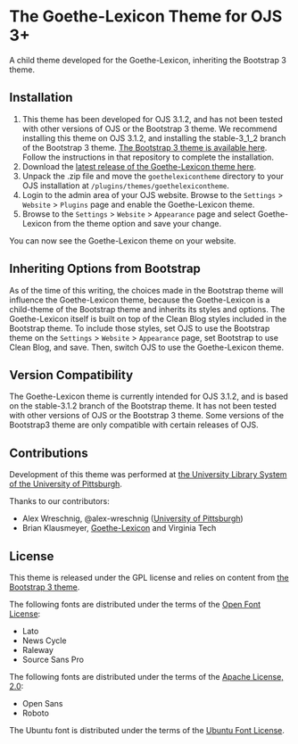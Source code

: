 # The Goethe-Lexicon Theme for OJS 3+

A child theme developed for the Goethe-Lexicon, inheriting the Bootstrap 3 theme.

## Installation

1. This theme has been developed for OJS 3.1.2, and has not been tested with other versions of OJS or the Bootstrap 3 theme. We recommend installing this theme on OJS 3.1.2, and installing the stable-3_1_2 branch of the Bootstrap 3 theme. [The Bootstrap 3 theme is available here](https://github.com/NateWr/bootstrap3). Follow the instructions in that repository to complete the installation. 
2. Download the [latest release of the Goethe-Lexicon theme here](https://github.com/ulsdevteam/goethelexicontheme).
3. Unpack the .zip file and move the `goethelexicontheme` directory to your OJS installation at `/plugins/themes/goethelexicontheme`.
4. Login to the admin area of your OJS website. Browse to the `Settings` > `Website` > `Plugins` page and enable the Goethe-Lexicon theme.
5. Browse to the `Settings` > `Website` > `Appearance` page and select Goethe-Lexicon from the theme option and save your change.

You can now see the Goethe-Lexicon theme on your website.

## Inheriting Options from Bootstrap

As of the time of this writing, the choices made in the Bootstrap theme will influence the Goethe-Lexicon theme, because the Goethe-Lexicon is a child-theme of the Bootstrap theme and inherits its styles and options. The Goethe-Lexicon itself is built on top of the Clean Blog styles included in the Bootstrap theme. To include those styles, set OJS to use the Bootstrap theme on the `Settings` > `Website` > `Appearance` page, set Bootstrap to use Clean Blog, and save. Then, switch OJS to use the Goethe-Lexicon theme.

## Version Compatibility

The Goethe-Lexicon theme is currently intended for OJS 3.1.2, and is based on the stable-3.1.2 branch of the Bootstrap theme. It has not been tested with other versions of OJS or the Bootstrap 3 theme. Some versions of the Bootstrap3 theme are only compatible with certain releases of OJS.

## Contributions

Development of this theme was performed at [the University Library System of the University of Pittsburgh](https://library.pitt.edu).

Thanks to our contributors:
- Alex Wreschnig, @alex-wreschnig ([University of Pittsburgh](https://library.pitt.edu))
- Brian Klausmeyer, [Goethe-Lexicon](https://goethe-lexicon.pitt.edu/GL/index) and Virginia Tech


## License
This theme is released under the GPL license and relies on content from [the Bootstrap 3 theme](https://github.com/NateWr/bootstrap3).

The following fonts are distributed under the terms of the [Open Font License](https://scripts.sil.org/cms/scripts/page.php?site_id=nrsi&id=OFL):

- Lato
- News Cycle
- Raleway
- Source Sans Pro

The following fonts are distributed under the terms of the [Apache License, 2.0](http://www.apache.org/licenses/LICENSE-2.0):

- Open Sans
- Roboto

The Ubuntu font is distributed under the terms of the [Ubuntu Font License](http://font.ubuntu.com/ufl/).